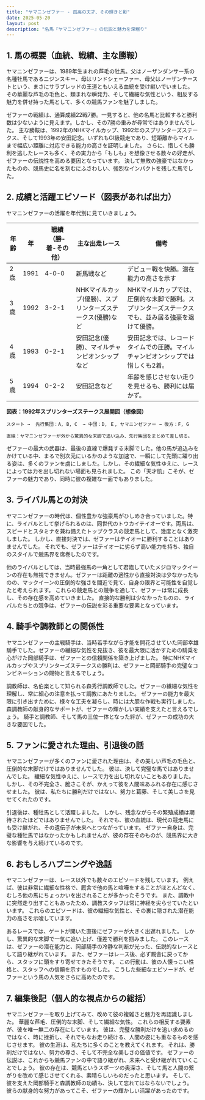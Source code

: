 ```yaml
---
title: "ヤマニンゼファー - 孤高の天才、その輝きと影"
date: 2025-05-20
layout: post
description: "名馬『ヤマニンゼファー』の伝説と魅力を深堀り"
---
```


## 1. 馬の概要（血統、戦績、主な勝鞍）

ヤマニンゼファーは、1989年生まれの芦毛の牡馬。父はノーザンダンサー系の名種牡馬であるニジンスキー、母はリンドシェーファー、母父はノーザンテーストという、まさにサラブレッドの王道ともいえる血統を受け継いでいました。  その華麗な芦毛の毛色と、類まれな瞬発力、そして繊細な気性という、相反する魅力を併せ持った馬として、多くの競馬ファンを魅了しました。

ゼファーの戦績は、通算成績22戦7勝。一見すると、他の名馬と比較すると勝利数は少ないように見えます。しかし、その7勝の重みが尋常ではありませんでした。  主な勝鞍は、1992年のNHKマイルカップ、1992年のスプリンターズステークス、そして1993年の安田記念。いずれもGI級競走であり、短距離からマイルまで幅広い距離に対応できる能力の高さを証明しました。  さらに、惜しくも勝利を逃したレースも多く、その実力から「もしも」を想像させる数々の好走が、ゼファーの伝説性を高める要因となっています。  決して無敗の強豪ではなかったものの、競馬史に名を刻むにふさわしい、強烈なインパクトを残した馬でした。


## 2. 成績と活躍エピソード（図表があれば出力）

ヤマニンゼファーの活躍を年代別に見ていきましょう。

| 年齢 | 年 | 戦績（勝-着-その他）| 主な出走レース | 備考 |
|---|---|---|---|---|
| 2歳 | 1991 | 4-0-0 | 新馬戦など |  デビュー戦を快勝。潜在能力の高さを示す |
| 3歳 | 1992 | 3-2-1 | NHKマイルカップ(優勝)、スプリンターズステークス(優勝)など |  NHKマイルカップでは、圧倒的な末脚で勝利。スプリンターズステークスでも、並み居る強豪を退けて優勝。 |
| 4歳 | 1993 | 0-2-1 | 安田記念(優勝)、マイルチャンピオンシップなど | 安田記念では、レコードタイムでの圧勝。マイルチャンピオンシップでは惜しくも2着。 |
| 5歳 | 1994 | 0-2-2 | 安田記念など |  年齢を感じさせない走りを見せるも、勝利には届かず。 |


**図表：1992年スプリンターズステークス展開図（想像図）**

```
スタート →  先行集団：A, B, C  → 中団：D, Ｅ, ヤマニンゼファー → 後方：F, G

直線：ヤマニンゼファーが外から驚異的な末脚で追い込み、先行集団をまとめて差し切る。
```

ゼファーの最大の武器は、最後の直線で爆発する末脚でした。他の馬が追込みをかけている中、まるで別次元にいるかのような加速で、一瞬にして先頭に躍り出る姿は、多くのファンを虜にしました。しかし、その繊細な気性ゆえに、レースによっては力を出し切れない場面も見られました。  この「天才肌」こそが、ゼファーの魅力であり、同時に彼の複雑な一面でもありました。


## 3. ライバル馬との対決

ヤマニンゼファーの時代は、個性豊かな強豪馬がひしめき合っていました。特に、ライバルとして挙げられるのは、同世代のトウカイテイオーです。両馬は、スピードとスタミナを兼ね備えたトップクラスの競走馬として、幾度となく激突しました。  しかし、直接対決では、ゼファーはテイオーに勝利することはありませんでした。  それでも、ゼファーはテイオーに劣らず高い能力を持ち、独自のスタイルで競馬界を席巻したのです。

他のライバルとしては、当時最強馬の一角として君臨していたメジロマックイーンの存在も無視できません。ゼファーは距離の適性から直接対決は少なかったものの、マックイーンの圧倒的な強さを間近で見て、自身の限界と可能性を自覚したと考えられます。  これらの競走馬との競争を通して、ゼファーは常に成長し、その存在感を高めていきました。  直接的な勝利は少なかったものの、ライバルたちとの競争は、ゼファーの伝説を彩る重要な要素となっています。


## 4. 騎手や調教師との関係性

ヤマニンゼファーの主戦騎手は、当時若手ながら才能を開花させていた岡部幸雄騎手でした。ゼファーの繊細な気性を見抜き、彼を最大限に活かすための騎乗を心がけた岡部騎手は、ゼファーとの信頼関係を築き上げました。  特にNHKマイルカップやスプリンターズステークスの勝利は、ゼファーと岡部騎手の完璧なコンビネーションの賜物と言えるでしょう。

調教師は、名伯楽として知られる森秀行調教師でした。ゼファーの繊細な気性を理解し、常に細心の注意を払って調教にあたりました。  ゼファーの能力を最大限に引き出すために、様々な工夫を凝らし、時には大胆な作戦も実行しました。  森調教師の献身的なサポートが、ゼファーの輝かしい実績を支えたと言えるでしょう。  騎手と調教師、そして馬の三位一体となった絆が、ゼファーの成功の大きな要因でした。


## 5. ファンに愛された理由、引退後の話

ヤマニンゼファーが多くのファンに愛された理由は、その美しい芦毛の毛色と、圧倒的な末脚だけではありませんでした。  彼は、決して完璧な馬ではありませんでした。  繊細な気性ゆえに、レースで力を出し切れないこともありました。  しかし、その不完全さ、脆さこそが、かえって彼を人間味あふれる存在に感じさせました。  彼は、私たちに勝利だけではない、努力と葛藤、そして美しさを見せてくれたのです。

引退後は、種牡馬として活躍しました。  しかし、残念ながらその繁殖成績は期待されたほどではありませんでした。  それでも、彼の血統は、現代の競走馬にも受け継がれ、その遺伝子が未来へとつながっています。  ゼファー自身は、完璧な種牡馬ではなかったかもしれませんが、彼の存在そのものが、競馬界に大きな影響を与え続けているのです。


## 6. おもしろハプニングや逸話

ヤマニンゼファーは、レース以外でも数々のエピソードを残しています。  例えば、彼は非常に繊細な性格で、厩舎で他の馬と喧嘩をすることがほとんどなく、むしろ他の馬にちょっかいを出されることが多かったそうです。  また、調教中に突然走り出すこともあったため、調教スタッフは常に神経を尖らせていたといいます。  これらのエピソードは、彼の繊細な気性と、その裏に隠された潜在能力の高さを示唆しています。


あるレースでは、ゲートが開いた直後にゼファーが大きく出遅れました。  しかし、驚異的な末脚で一気に追い上げ、僅差で勝利を掴みました。  このレースは、ゼファーの潜在能力と、岡部騎手の冷静な判断が光った、伝説的なレースとして語り継がれています。  また、ゼファーはレース後、必ず厩舎に戻ってから、スタッフに頭をすり寄せてきたそうです。  この行動は、彼の人懐っこい性格と、スタッフへの信頼を示すものでした。  こうした些細なエピソードが、ゼファーという馬の人気をさらに高めたのです。


## 7. 編集後記（個人的な視点からの総括）

ヤマニンゼファーを取り上げてみて、改めて彼の複雑さと魅力を再認識しました。  華麗な芦毛、圧倒的な末脚、そして繊細な気性。  これらの相反する要素が、彼を唯一無二の存在にしています。  彼は、完璧な勝利だけを追い求めるのではなく、時に挫折し、それでもなお走り続ける、人間の姿にも重なるものを感じさせます。  彼の生涯は、私たちに多くのことを教えてくれます。  それは、勝利だけではない、努力の尊さ、そして不完全な美しさの価値です。  ゼファーの伝説は、これからも競馬ファンの中で語り継がれ、未来へと受け継がれていくことでしょう。  彼の存在は、競馬というスポーツの奥深さ、そして馬と人間の繋がりを改めて感じさせてくれる、素晴らしいものだったと思います。  そして、彼を支えた岡部騎手と森調教師の功績も、決して忘れてはならないでしょう。  彼らの献身的な努力があってこそ、ゼファーの輝かしい活躍があったのです。
